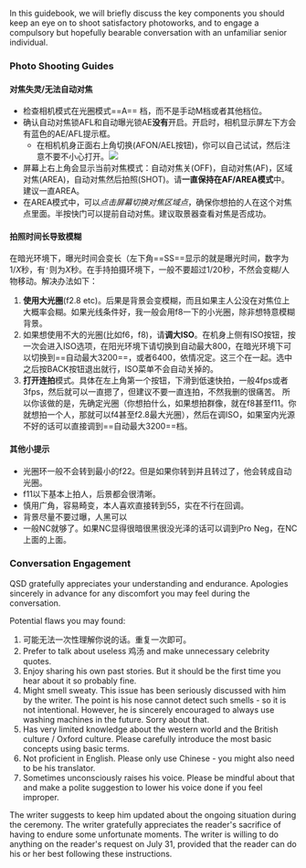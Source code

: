 In this guidebook, we will briefly discuss the key components you should keep an eye on to shoot satisfactory photoworks, and to engage a compulsory but hopefully bearable conversation with an unfamiliar senior individual.

### Photo Shooting Guides

#### 对焦失灵/无法自动对焦

- 检查相机模式在光圈模式==A== 档，而不是手动M档或者其他档位。
- 确认自动对焦锁AFL和自动曝光锁AE**没有**开启。开启时，相机显示屏左下方会有蓝色的AE/AFL提示框。
	- 在相机机身正面右上角切换(AFON/AEL按钮)，你可以自己试试，然后注意不要不小心打开。![](https://fujifilm-dsc.com/en/manual/x-s10/images/ill_bd_up_fn-side_x-s10.png)
- 屏幕上右上角会显示当前对焦模式：自动对焦关(OFF)，自动对焦(AF)，区域对焦(AREA)，自动对焦然后拍照(SHOT)。请**一直保持在AF/AREA模式**中。建议一直AREA。
- 在AREA模式中，可以*点击屏幕切换对焦区域点*，确保你想拍的人在这个对焦点里面。半按快门可以提前自动对焦。建议取景器查看对焦是否成功。

#### 拍照时间长导致模糊
在暗光环境下，曝光时间会变长（左下角==SS==显示的就是曝光时间，数字为$1/X$秒，有`'`则为$X$秒。在手持拍摄环境下，一般不要超过$1/20$秒，不然会变糊/人物移动。解决办法如下：
1. **使用大光圈**(f2.8 etc)。后果是背景会变模糊，而且如果主人公没在对焦位上大概率会糊。如果光线条件好，我一般会用f8一下的小光圈，除非想特意模糊背景。
2. 如果想使用不大的光圈(比如f6，f8)，请**调大ISO**。在机身上侧有ISO按钮，按一次会进入ISO选项，在阳光环境下请切换到自动最大800，在暗光环境下可以切换到==自动最大3200==，或者6400，依情况定。这三个在一起。选中之后按BACK按钮退出就行，ISO菜单不会自动关掉的。
3. **打开连拍**模式。具体在左上角第一个按钮，下滑到低速快拍，一般4fps或者3fps，然后就可以一直摁了，但建议不要一直连拍，不然我删的很痛苦。
所以你该做的是，先确定光圈（你想拍什么，如果想拍群像，就在f8甚至f11。你就想拍一个人，那就可以f4甚至f2.8最大光圈），然后在调ISO，如果室内光源不好的话可以直接调到==自动最大3200==档。


#### 其他小提示
- 光圈环一般不会转到最小的f22。但是如果你转到并且转过了，他会转成自动光圈。
- f11以下基本上拍人，后景都会很清晰。
- 慎用广角，容易畸变，本人喜欢直接转到55，实在不行在回调。
- 背景尽量不要过曝，人黑可以
- 一般NC就够了。如果NC显得很暗很黑很没光泽的话可以调到Pro Neg，在NC上面的上面。
### Conversation Engagement
QSD gratefully appreciates your understanding and endurance. Apologies sincerely in advance for any discomfort you may feel during the conversation.

Potential flaws you may found:
1. 可能无法一次性理解你说的话。重复一次即可。
2. Prefer to talk about useless 鸡汤 and make unnecessary celebrity quotes.
3. Enjoy sharing his own past stories. But it should be the first time you hear about it so probably fine.
4. Might smell sweaty. This issue has been seriously discussed with him by the writer. The point is his nose cannot detect such smells - so it is not intentional. However, he is sincerely encouraged to always use washing machines in the future. Sorry about that.
5. Has very limited knowledge about the western world and the British culture / Oxford culture. Please carefully introduce the most basic concepts using basic terms.
6. Not proficient in English. Please only use Chinese - you might also need to be his translator.
7. Sometimes unconsciously raises his voice. Please be mindful about that and make a polite suggestion to lower his voice done if you feel improper.

The writer suggests to keep him updated about the ongoing situation during the ceremony. The writer gratefully appreciates the reader's sacrifice of having to endure some unfortunate moments. The writer is willing to do anything on the reader's request on July 31, provided that the reader can do his or her best following these instructions.